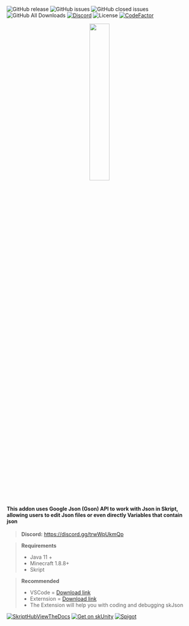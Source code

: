 
![GitHub release](https://img.shields.io/github/release/cooffeeRequired/skJson?style=for-the-badge)
![GitHub issues](https://img.shields.io/github/issues-raw/cooffeeRequired/skJson?style=for-the-badge)
![GitHub closed issues](https://img.shields.io/github/issues-closed-raw/cooffeeRequired/skJson.svg?style=for-the-badge)
![GitHub All Downloads](https://img.shields.io/github/downloads/cooffeeRequired/skJson/total?style=for-the-badge)
[![Discord](https://img.shields.io/discord/425192525091831808.svg?style=for-the-badge)](https://discord.gg/skript)
![License](https://img.shields.io/github/license/cooffeeRequired/skJson?style=for-the-badge)
[![CodeFactor](https://www.codefactor.io/repository/github/cooffeerequired/skjson/badge)](https://www.codefactor.io/repository/github/cooffeerequired/skjson)


<p align="center" width="100%">
    <img width="33%" size="64" src="https://user-images.githubusercontent.com/106232282/222391312-4a2ecef5-2cc6-4d57-9137-0e2d52f40782.png"> 
</p>


#### This addon uses Google Json (Gson) API to work with Json in Skript, allowing users to edit Json files or even directly Variables that contain json


> **Discord:** https://discord.gg/trwWpUkmQp
<!-- > **Documentations**: https://cooffeerequireds.gitbook.io/skript-gson/ \ -->
> **Requirements**
> * Java 11 +
> * Minecraft 1.8.8+
> * Skript

> **Recommended**
> * VSCode = [Download link](https://code-visualstudio-com.translate.goog/download?_x_tr_sl=en&_x_tr_tl=cs&_x_tr_hl=cs&_x_tr_pto=sc)
> * Externsion = [Download link](https://marketplace.visualstudio.com/items?itemName=JohnHeikens.skript)
> * The Extension will help you with coding and debugging skJson


[![SkriptHubViewTheDocs](http://skripthub.net/static/addon/ViewTheDocsButton.png)](http://skripthub.net/docs/?addon=Skript-Gson)
[![Get on skUnity](https://skunity.com/branding/buttons/get_on_docs_4.png)](https://docs.skunity.com/syntax/search/addon:skjson)
[![Spigot](https://static.spigotmc.org/img/spigot.png)](https://www.spigotmc.org/resources/skjson.106019/)
